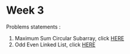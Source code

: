 # Week 3
Problems statements :

1. Maximum Sum Circular Subarray, click [HERE](https://leetcode.com/explore/challenge/card/may-leetcoding-challenge/536/week-3-may-15th-may-21st/3330/)
2. Odd Even Linked List, click [HERE](https://leetcode.com/explore/challenge/card/may-leetcoding-challenge/536/week-3-may-15th-may-21st/3331/)
